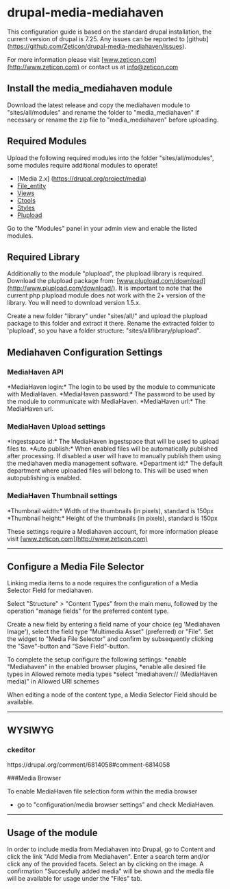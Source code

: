 drupal-media-mediahaven
====================

This configuration guide is based on the standard drupal installation, the current version of drupal is 7.25. Any issues can be reported to [github] (https://github.com/Zeticon/drupal-media-mediahaven/issues).

For more information please visit [www.zeticon.com](http://www.zeticon.com) or contact us at [info@zeticon.com](mailto:info@zeticon.com)

Install the media_mediahaven module
-----------------------------------
Download the latest release and copy the mediahaven module to "sites/all/modules" and rename the folder to "media_mediahaven" if necessary or rename the zip file to "media_mediahaven" before uploading.

Required Modules
---------------------
Upload the following required modules into the folder "sites/all/modules", some modules require additional modules to operate!
*   [Media 2.x] (https://drupal.org/project/media)
*   [File_entity](https://drupal.org/project/file_entity)
*   [Views](https://drupal.org/project/views)
*   [Ctools](https://drupal.org/project/ctools)
*   [Styles](https://drupal.org/project/styles)
*   [Plupload](https://drupal.org/project/plupload)


Go to the "Modules" panel in your admin view and enable the listed modules.

Required Library
---------------------
Additionally to the module "plupload", the plupload library is required.
Download the plupload package from: [www.plupload.com/download](http://www.plupload.com/download/). It is important to note that the current php plupload module does not work with the 2+ version of the library. You will need to download version 1.5.x.

Create a new folder "library" under "sites/all/" and upload the plupload package to this folder and extract it there. Rename the extracted folder to 'plupload', so you have a folder structure: "sites/all/library/plupload". 

Mediahaven Configuration Settings
---------------------
<h3>MediaHaven API</h3>
*MediaHaven login:* The login to be used by the module to communicate with MediaHaven.  
*MediaHaven password:* The password to be used by the module to communicate with MediaHaven.   
*MediaHaven url:* The MediaHaven url.   
	
<h3>MediaHaven Upload settings</h3>
*Ingestspace id:* The MediaHaven ingestspace that will be used to upload files to.  
*Auto publish:* When enabled files will be automatically published after processing. If disabled a user will have to manually publish them using the mediahaven media management software.  
*Department id:* The default department where uploaded files will belong to. This will be used when autopublishing is enabled.  

<h3>MediaHaven Thumbnail settings</h3>
*Thumbnail width:* Width of the thumbnails (in pixels), standard is 150px  
*Thumbnail height:* Height of the thumbnails (in pixels), standard is 150px  

These settings require a Mediahaven account, for more information please visit [www.zeticon.com](http://www.zeticon.com)

---------------------

Configure a Media File Selector
---------------------
Linking media items to a node requires the configuration of a Media Selector Field for mediahaven.

Select "Structure" > "Content Types" from the main menu, followed by the operation "manage fields" for the preferred content type.

Create a new field by entering a field name of your choice (eg 'Mediahaven Image'), select the field type "Multimedia Asset" (preferred) or "File".
Set the widget to "Media File Selector" and confirm by subsequently clicking the "Save"-button and "Save Field"-button.

To complete the setup configure the following settings: 
*enable "Mediahaven" in the enabled browser plugins, 
*enable alle desired file types in Allowed remote media types 
*select "mediahaven:// (MediaHaven media)" in Allowed URI schemes

When editing a node of the content type, a Media Selector Field should be available.

---------------------

WYSIWYG
---------------------
<h3>ckeditor</h3>
https://drupal.org/comment/6814058#comment-6814058

###Media Browser


To enable MediaHaven file selection form within the media browser
* go to "configuration/media browser settings" and check MediaHaven.

---------------------

Usage of the module
---------------------
In order to include media from Mediahaven into Drupal, go to Content and click the link "Add Media from Mediahaven".
Enter a search term and/or click any of the provided facets.
Select an by clicking on the image.
A confirmation "Succesfully added media" will be shown and the media file will be available for usage under the "Files" tab.

